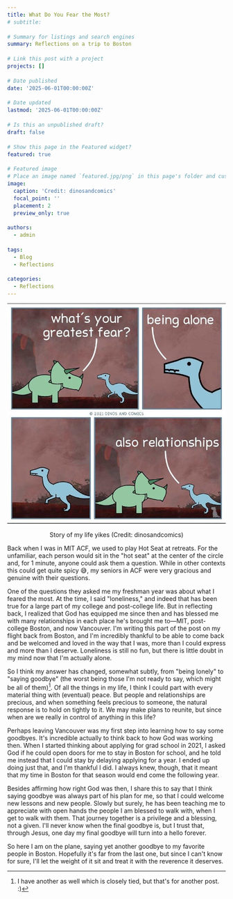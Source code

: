 ```yaml
---
title: What Do You Fear the Most?
# subtitle: 

# Summary for listings and search engines
summary: Reflections on a trip to Boston

# Link this post with a project
projects: []

# Date published
date: '2025-06-01T00:00:00Z'

# Date updated
lastmod: '2025-06-01T00:00:00Z'

# Is this an unpublished draft?
draft: false

# Show this page in the Featured widget?
featured: true

# Featured image
# Place an image named `featured.jpg/png` in this page's folder and customize its options here.
image:
  caption: 'Credit: dinosandcomics'
  focal_point: ''
  placement: 2
  preview_only: true

authors:
  - admin

tags:
  - Blog
  - Reflections

categories:
  - Reflections
---
```


<p align = "center">
<img src = "fear.jpg" alt="fear of loneliness and relationships - dinosandcomics">
</p>
<p align = "center">
Story of my life yikes (Credit: dinosandcomics)
</p>

Back when I was in MIT ACF, we used to play Hot Seat at retreats. For the unfamiliar, each person would sit in the "hot seat" at the center of the circle and, for 1 minute, anyone could ask them a question. While in other contexts this could get quite spicy 😅, my seniors in ACF were very gracious and genuine with their questions.

One of the questions they asked me my freshman year was about what I feared the most. At the time, I said "loneliness," and indeed that has been true for a large part of my college and post-college life. But in reflecting back, I realized that God has equipped me since then and has blessed me with many relationships in each place he's brought me to—MIT, post-college Boston, and now Vancouver. I'm writing this part of the post on my flight back from Boston, and I'm incredibly thankful to be able to come back and be welcomed and loved in the way that I was, more than I could express and more than I deserve. Loneliness is still no fun, but there is little doubt in my mind now that I'm actually alone.

So I think my answer has changed, somewhat subtly, from "being lonely" to "saying goodbye" (the worst being those I'm not ready to say, which might be all of them)[^1]. Of all the things in my life, I think I could part with every material thing with (eventual) peace. But people and relationships are precious, and when something feels precious to someone, the natural response is to hold on tightly to it. We may make plans to reunite, but since when are we really in control of anything in this life?

Perhaps leaving Vancouver was my first step into learning how to say some goodbyes. It's incredible actually to think back to how God was working then. When I started thinking about applying for grad school in 2021, I asked God if he could open doors for me to stay in Boston for school, and he told me instead that I could stay by delaying applying for a year. I ended up doing just that, and I'm thankful I did. I always knew, though, that it meant that my time in Boston for that season would end come the following year.

Besides affirming how right God was then, I share this to say that I think saying goodbye was always part of his plan for me, so that I could welcome new lessons and new people. Slowly but surely, he has been teaching me to appreciate with open hands the people I am blessed to walk with, when I get to walk with them. That journey together is a privilege and a blessing, not a given. I'll never know when the final goodbye is, but I trust that, through Jesus, one day my final goodbye will turn into a hello forever.

So here I am on the plane, saying yet another goodbye to my favorite people in Boston. Hopefully it's far from the last one, but since I can't know for sure, I'll let the weight of it sit and treat it with the reverence it deserves.

[^1]: I have another as well which is closely tied, but that's for another post. :)
